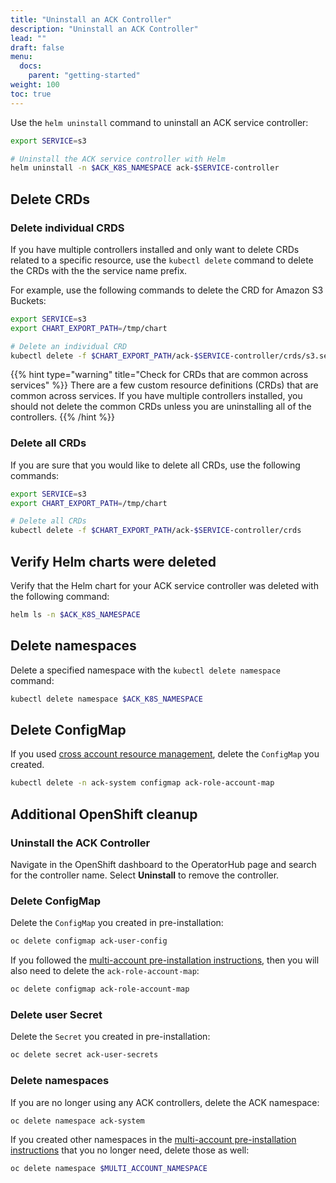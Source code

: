 ```yaml
---
title: "Uninstall an ACK Controller"
description: "Uninstall an ACK Controller"
lead: ""
draft: false
menu:
  docs:
    parent: "getting-started"
weight: 100
toc: true
---
```


Use the `helm uninstall` command to uninstall an ACK service controller:
```bash
export SERVICE=s3

# Uninstall the ACK service controller with Helm
helm uninstall -n $ACK_K8S_NAMESPACE ack-$SERVICE-controller
```

## Delete CRDs

### Delete individual CRDS

If you have multiple controllers installed and only want to delete CRDs related to a specific resource, use the `kubectl delete` command to delete the CRDs with the the service name prefix.

For example, use the following commands to delete the CRD for Amazon S3 Buckets:
```bash
export SERVICE=s3
export CHART_EXPORT_PATH=/tmp/chart

# Delete an individual CRD
kubectl delete -f $CHART_EXPORT_PATH/ack-$SERVICE-controller/crds/s3.services.k8s.aws_buckets.yaml
```

{{% hint type="warning" title="Check for CRDs that are common across services" %}}
There are a few custom resource definitions (CRDs) that are common across services. If you have multiple controllers installed, you should not delete the common CRDs unless you are uninstalling all of the controllers.
{{% /hint %}}

### Delete all CRDs

If you are sure that you would like to delete all CRDs, use the following commands:
```bash
export SERVICE=s3
export CHART_EXPORT_PATH=/tmp/chart

# Delete all CRDs
kubectl delete -f $CHART_EXPORT_PATH/ack-$SERVICE-controller/crds
```

## Verify Helm charts were deleted

Verify that the Helm chart for your ACK service controller was deleted with the following command:
```bash
helm ls -n $ACK_K8S_NAMESPACE
```

## Delete namespaces

Delete a specified namespace with the `kubectl delete namespace` command:
```bash
kubectl delete namespace $ACK_K8S_NAMESPACE
```

## Delete ConfigMap

If you used [cross account resource management][carm-docs], delete the `ConfigMap` you created.
```bash
kubectl delete -n ack-system configmap ack-role-account-map
```

[carm-docs]: ../cross-account-resource-management/


## Additional OpenShift cleanup

### Uninstall the ACK Controller

Navigate in the OpenShift dashboard to the OperatorHub page and search for the controller name. Select __Uninstall__ to remove the controller.

### Delete ConfigMap

Delete the `ConfigMap` you created in pre-installation:
```bash
oc delete configmap ack-user-config
```

If you followed the [multi-account pre-installation instructions](../cross-account-resource-management#openshift-multiple-aws-account-pre-installation), then you will also need to delete the `ack-role-account-map`:
```bash
oc delete configmap ack-role-account-map
```

### Delete user Secret

Delete the `Secret` you created in pre-installation:
```bash
oc delete secret ack-user-secrets
```

### Delete namespaces

If you are no longer using any ACK controllers, delete the ACK namespace:
```bash
oc delete namespace ack-system
```

If you created other namespaces in the [multi-account pre-installation instructions](../cross-account-resource-management#openshift-multiple-aws-account-pre-installation) that you no longer need, delete those as well:
```bash
oc delete namespace $MULTI_ACCOUNT_NAMESPACE
```